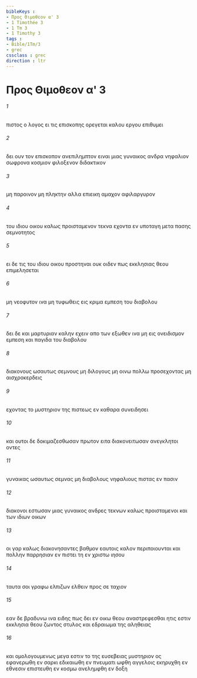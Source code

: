 ```yaml
---
bibleKeys : 
- Προς Θιμοθεον α' 3
- 1 Timothée 3
- 1 Tm 3
- 1 Timothy 3
tags : 
- Bible/1Tm/3
- grec
cssclass : grec
direction : ltr
---
```


# Προς Θιμοθεον α' 3

###### 1
πιστος ο λογος ει τις επισκοπης ορεγεται καλου εργου επιθυμει
###### 2
δει ουν τον επισκοπον ανεπιλημπτον ειναι μιας γυναικος ανδρα νηφαλιον σωφρονα κοσμιον φιλοξενον διδακτικον
###### 3
μη παροινον μη πληκτην αλλα επιεικη αμαχον αφιλαργυρον
###### 4
του ιδιου οικου καλως προισταμενον τεκνα εχοντα εν υποταγη μετα πασης σεμνοτητος
###### 5
ει δε τις του ιδιου οικου προστηναι ουκ οιδεν πως εκκλησιας θεου επιμελησεται
###### 6
μη νεοφυτον ινα μη τυφωθεις εις κριμα εμπεση του διαβολου
###### 7
δει δε και μαρτυριαν καλην εχειν απο των εξωθεν ινα μη εις ονειδισμον εμπεση και παγιδα του διαβολου
###### 8
διακονους ωσαυτως σεμνους μη διλογους μη οινω πολλω προσεχοντας μη αισχροκερδεις
###### 9
εχοντας το μυστηριον της πιστεως εν καθαρα συνειδησει
###### 10
και ουτοι δε δοκιμαζεσθωσαν πρωτον ειτα διακονειτωσαν ανεγκλητοι οντες
###### 11
γυναικας ωσαυτως σεμνας μη διαβολους νηφαλιους πιστας εν πασιν
###### 12
διακονοι εστωσαν μιας γυναικος ανδρες τεκνων καλως προισταμενοι και των ιδιων οικων
###### 13
οι γαρ καλως διακονησαντες βαθμον εαυτοις καλον περιποιουνται και πολλην παρρησιαν εν πιστει τη εν χριστω ιησου
###### 14
ταυτα σοι γραφω ελπιζων ελθειν προς σε ταχιον
###### 15
εαν δε βραδυνω ινα ειδης πως δει εν οικω θεου αναστρεφεσθαι ητις εστιν εκκλησια θεου ζωντος στυλος και εδραιωμα της αληθειας
###### 16
και ομολογουμενως μεγα εστιν το της ευσεβειας μυστηριον ος εφανερωθη εν σαρκι εδικαιωθη εν πνευματι ωφθη αγγελοις εκηρυχθη εν εθνεσιν επιστευθη εν κοσμω ανελημφθη εν δοξη
